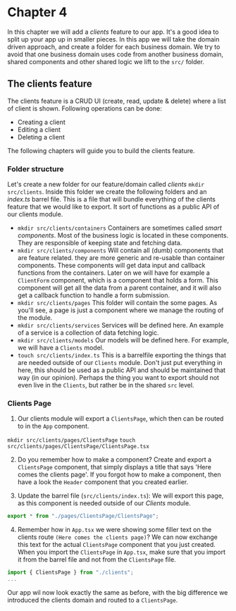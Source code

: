 # Chapter 4

In this chapter we will add a _clients_ feature to our app.
It's a good idea to split up your app up in smaller pieces.
In this app we will take the domain driven approach, and create a folder for each business domain.
We try to avoid that one business domain uses code from another business domain, shared components and other shared logic we lift 
to the `src/` folder.

## The clients feature

The clients feature is a CRUD UI (create, read, update & delete) where a list of client is shown. Following operations can be done:

- Creating a client
- Editing a client
- Deleting a client

The following chapters will guide you to build the clients feature.

### Folder structure

Let's create a new folder for our feature/domain called _clients_ `mkdir src/clients`.
Inside this folder we create the following folders and an _index.ts_ barrel file.
This is a file that will bundle everything of the clients feature that we would like to export. 
It sort of functions as a public API of our clients module.

- `mkdir src/clients/containers`
  Containers are sometimes called _smart components_. Most of the business logic is located in these components.
  They are responsible of keeping state and fetching data. 
- `mkdir src/clients/components`
  Will contain all (dumb) components that are feature related. they are more generic and re-usable than container components. 
  These components will get data input and callback functions from the containers. 
  Later on we will have for example a `ClientForm` component, which is a component that holds a form. This component
  will get all the data from a parent container, and it will also get a callback function to handle a form submission.
- `mkdir src/clients/pages`
  This folder will contain the some pages. As you'll see, a page is just a component where we manage the routing of the module.
- `mkdir src/clients/services`
  Services will be defined here. An example of a service is a collection of data fetching logic.
- `mkdir src/clients/models`
  Our models will be defined here. For example, we will have a `Clients` model.
- `touch src/clients/index.ts`
  This is a barrelfile exporting the things that are needed outside of our `Clients` module.
  Don't just put everything in here, this should be used as a public API and should be maintained that way (in our opinion).
  Perhaps the thing you want to export should not even live in the `Clients`, but rather be in the shared `src` level.

### Clients Page

1. Our clients module will export a `ClientsPage`, which then can be routed to in the `App` component.

`mkdir src/clients/pages/ClientsPage`
`touch src/clients/pages/ClientsPage/ClientsPage.tsx`

2. Do you remember how to make a component? Create and export a `ClientsPage` component, that simply displays a title that says 'Here comes the clients page'.
If you forgot how to make a component, then have a look the `Header` component that you created earlier.

3. Update the barrel file (`src/clients/index.ts`):
We will export this page, as this component is needed outside of our _Clients_ module.

```jsx harmony
export * from "./pages/ClientsPage/ClientsPage";
```

4. Remember how in `App.tsx` we were showing some filler text on the clients route `(Here comes the clients page)`?
We can now exchange this text for the actual `ClientsPage` component that you just created.
When you import the `ClientsPage` in `App.tsx`, make sure that you import it from the barrel file and not from the `ClientsPage` file. 

```jsx harmony
import { ClientsPage } from "./clients";
...
```

Our app wil now look exactly the same as before, with the big difference we introduced the clients domain and routed to a `ClientsPage`.
